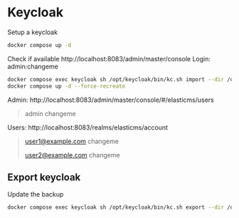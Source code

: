 # Keycloak

Setup a keycloak

```bash
docker compose up -d
```
Check if available http://localhost:8083/admin/master/console
Login: admin:changeme

```bash
docker compose exec keycloak sh /opt/keycloak/bin/kc.sh import --dir /data
docker compose up -d --force-recreate
```

Admin: http://localhost:8083/admin/master/console/#/elasticms/users
> admin  changeme

Users: http://localhost:8083/realms/elasticms/account
> user1@example.com changeme
> 
> user2@example.com changeme

## Export keycloak
Update the backup

```bash
docker compose exec keycloak sh /opt/keycloak/bin/kc.sh export --dir /data --users same_file --realm elasticms
```